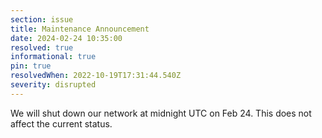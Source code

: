 ```yaml
---
section: issue
title: Maintenance Announcement
date: 2024-02-24 10:35:00
resolved: true
informational: true
pin: true
resolvedWhen: 2022-10-19T17:31:44.540Z
severity: disrupted
---
```


We will shut down our network at midnight UTC on Feb 24. This does not affect the current status.
